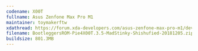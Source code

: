 ```yaml
---
codename: X00T
fullname: Asus Zenfone Max Pro M1
maintainer: toymakerftw
xdathread: https://forum.xda-developers.com/asus-zenfone-max-pro-m1/development/rom-bootleggersrom-3-5-madstinky-x00t-t3876166
filename: BootleggersROM-Pie4X00T.3.5-MadStinky-Shishufied-20181205.zip
buildsize: 801.3MB
---
```

